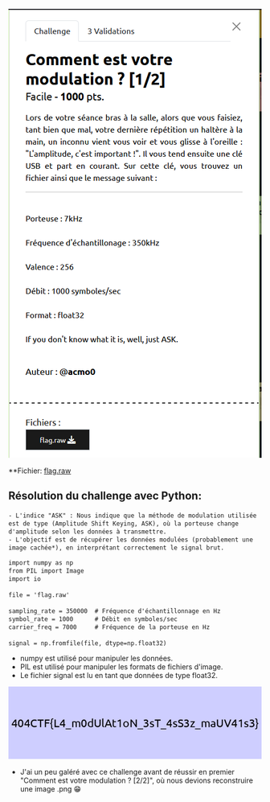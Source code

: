 ![1-2M](https://github.com/ReZ3R0/404CTF-2024/blob/main/Images/1-2_M.png?raw=true)

**Fichier:
[flag.raw](https://github.com/ReZ3R0/404CTF-2024/blob/main/Files/flag.raw)

## Résolution du challenge avec Python:

    - L'indice "ASK" : Nous indique que la méthode de modulation utilisée est de type (Amplitude Shift Keying, ASK), où la porteuse change d'amplitude selon les données à transmettre.
    - L'objectif est de récupérer les données modulées (probablement une image cachée*), en interprétant correctement le signal brut.



```python3
import numpy as np
from PIL import Image
import io

file = 'flag.raw'

sampling_rate = 350000  # Fréquence d'échantillonnage en Hz
symbol_rate = 1000      # Débit en symboles/sec
carrier_freq = 7000     # Fréquence de la porteuse en Hz

signal = np.fromfile(file, dtype=np.float32)
```
  - numpy est utilisé pour manipuler les données.
  - PIL est utilisé pour manipuler les formats de fichiers d'image.
  - Le fichier signal est lu en tant que données de type float32.

![flag](https://github.com/ReZ3R0/404CTF-2024/blob/main/Images/Flag_1-2_M.png?raw=true)


* J'ai un peu galéré avec ce challenge avant de réussir en premier "Comment est votre modulation ? [2/2]", où nous devions reconstruire une image .png :grin:

